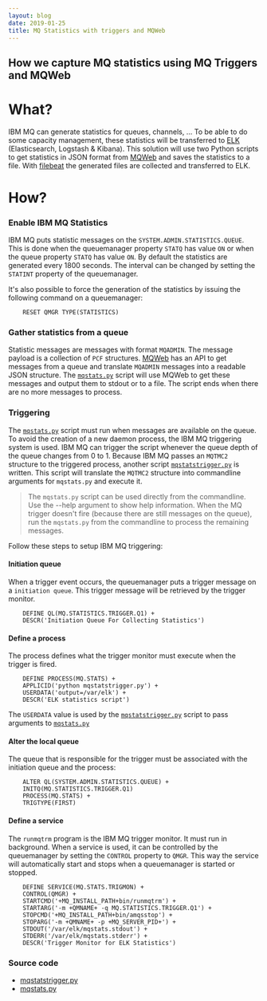 ```yaml
---
layout: blog
date: 2019-01-25
title: MQ Statistics with triggers and MQWeb
---
```

How we capture MQ statistics using MQ Triggers and MQWeb
---
# What?

IBM MQ can generate statistics for queues, channels, ... To be able to do some
capacity management, these statistics will be transferred to
[ELK](https://www.elastic.co/products) (Elasticsearch, Logstash & Kibana).
This solution will use two Python scripts to get statistics in JSON format from
[MQWeb](http://www.mqweb.org) and saves the statistics to a file. With [filebeat](https://www.elastic.co/products/beats/filebeat) the generated files
are collected and transferred to ELK.

# How?

### Enable IBM MQ Statistics

IBM MQ puts statistic messages on the `SYSTEM.ADMIN.STATISTICS.QUEUE`. This is
done when the queuemanager property `STATQ` has value `ON` or when the queue
property `STATQ` has value `ON`. By default the statistics are generated every
1800 seconds. The interval can be changed by setting the `STATINT` property of
the queuemanager.

It's also possible to force the generation of the statistics by issuing the
following command on a queuemanager:

````
    RESET QMGR TYPE(STATISTICS)
````

### Gather statistics from a queue

Statistic messages are messages with format `MQADMIN`. The message payload is
a collection of `PCF` structures. [MQWeb](http://www.mqweb.org) has an API to
get messages from a queue and translate `MQADMIN` messages into a readable JSON
structure. The [`mqstats.py`](https://gist.github.com/fbraem/2cd3557a759659250b5c5dc903b8ba4a#file-mqstats-py) script will use MQWeb to get these messages and output them to stdout or to a file.
The script ends when there are no more messages to process.

### Triggering

The [`mqstats.py`](https://gist.github.com/fbraem/2cd3557a759659250b5c5dc903b8ba4a#file-mqstats-py) script must run when messages are available on the queue. To avoid the creation
of a new daemon process, the IBM MQ triggering system is used. IBM MQ can
trigger the script whenever the queue depth of the queue changes from 0 to 1.
Because IBM MQ passes an `MQTMC2` structure to the triggered process, another
script [`mqstatstrigger.py`](https://gist.github.com/fbraem/2cd3557a759659250b5c5dc903b8ba4a#file-mqstatstrigger-py)
is written. This script will translate the `MQTMC2` structure into commandline arguments for `mqstats.py` and execute it.

> The `mqstats.py` script can be used directly from the commandline. Use
> the --help argument to show help information. When the MQ trigger doesn't fire
> (because there are still messages on the queue), run the `mqstats.py` from the
> commandline to process the remaining messages.

Follow these steps to setup IBM MQ triggering:

#### Initiation queue

When a trigger event occurs, the queuemanager puts a trigger message on a
`initiation queue`. This trigger message will be retrieved by the trigger
monitor.

````
    DEFINE QL(MQ.STATISTICS.TRIGGER.Q1) +
    DESCR('Initiation Queue For Collecting Statistics')
````

#### Define a process

The process defines what the trigger monitor must execute when the trigger is fired.

````
    DEFINE PROCESS(MQ.STATS) +
    APPLICID('python mqstatstrigger.py') +
    USERDATA('output=/var/elk') +
    DESCR('ELK statistics script')
````

The `USERDATA` value is used by the [`mqstatstrigger.py`](https://gist.github.com/fbraem/2cd3557a759659250b5c5dc903b8ba4a#file-mqstatstrigger-py) script to pass arguments to [`mqstats.py`](https://gist.github.com/fbraem/2cd3557a759659250b5c5dc903b8ba4a#file-mqstats-py)

#### Alter the local queue

The queue that is responsible for the trigger must be associated with the
initiation queue and the process:

````
    ALTER QL(SYSTEM.ADMIN.STATISTICS.QUEUE) +
    INITQ(MQ.STATISTICS.TRIGGER.Q1)
    PROCESS(MQ.STATS) +
    TRIGTYPE(FIRST)
````

#### Define a service

The `runmqtrm` program is the IBM MQ trigger monitor. It must run in background. When a service is used, it can be controlled by the queuemanager by setting the `CONTROL` property to `QMGR`. This way the service will automatically start and stops when a queuemanager is started or stopped.

````
    DEFINE SERVICE(MQ.STATS.TRIGMON) +
    CONTROL(QMGR) +
    STARTCMD('+MQ_INSTALL_PATH+bin/runmqtrm') +
    STARTARG('-m +QMNAME+ -q MQ.STATISTICS.TRIGGER.Q1') +
    STOPCMD('+MQ_INSTALL_PATH+bin/amqsstop') +
    STOPARG('-m +QMNAME+ -p +MQ_SERVER_PID+') +
    STDOUT('/var/elk/mqstats.stdout') +
    STDERR('/var/elk/mqstats.stderr') +
    DESCR('Trigger Monitor for ELK Statistics')
````

### Source code
 + [mqstatstrigger.py](https://gist.github.com/fbraem/2cd3557a759659250b5c5dc903b8ba4a#file-mqstatstrigger-py) 
 + [mqstats.py](https://gist.github.com/fbraem/2cd3557a759659250b5c5dc903b8ba4a#file-mqstats-py)
